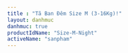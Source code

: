 ```yaml
---
title : "Tã Ban Đêm Size M (3-16Kg)!"
layout: danhmuc
danhmuc: true
productIdName: "Size-M-Night"
activeName: "sanpham"
---
```

